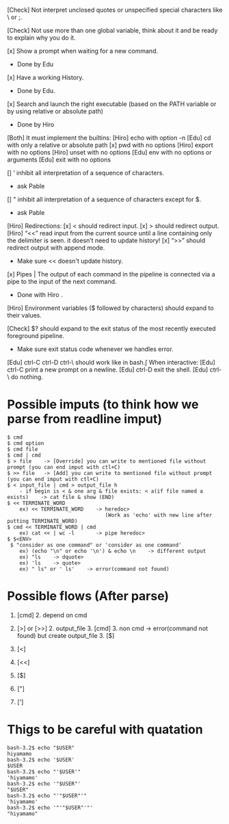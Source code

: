 [Check] Not interpret unclosed quotes or unspecified special characters like \ or ;.

[Check] Not use more than one global variable, think about it and be ready to explain why you do it.

[x] Show a prompt when waiting for a new command.
- Done by Edu

[x] Have a working History.
- Done by Edu.

[x] Search and launch the right executable (based on the PATH variable or by using relative or absolute path)
- Done by Hiro

[Both] It must implement the builtins:
    [Hiro] echo with option -n
    [Edu] cd with only a relative or absolute path
    [x] pwd with no options
    [Hiro] export with no options
    [Hiro] unset with no options
    [Edu] env with no options or arguments
    [Edu] exit with no options

[] ’ inhibit all interpretation of a sequence of characters.
- ask Pable

[] " inhibit all interpretation of a sequence of characters except for $.
- ask Pable

[Hiro] Redirections:
    [x] < should redirect input.
    [x] > should redirect output.
    [Hiro] “<<” read input from the current source until a line containing only the delimiter is seen. it doesn’t need to update history!
    [x] “>>” should redirect output with append mode.
- Make sure << doesn't update history.

[x] Pipes | The output of each command in the pipeline is connected via a pipe to the input of the next command.
- Done with Hiro .

[Hiro] Environment variables ($ followed by characters) should expand to their values.

[Check] $? should expand to the exit status of the most recently executed foreground pipeline.
- Make sure exit status code whenever we handles error.

[Edu] ctrl-C ctrl-D ctrl-\ should work like in bash.∫
    When interactive:
      [Edu] ctrl-C print a new prompt on a newline.
      [Edu] ctrl-D exit the shell.
      [Edu] ctrl-\ do nothing.




# Possible imputs (to think how we parse from readline imput)
    $ cmd
    $ cmd option
    $ cmd file
    $ cmd | cmd
    $ > file    -> [Override] you can write to mentioned file without prompt (you can end imput with ctl+C)
    $ >> file   -> [Add] you can write to mentioned file without prompt (you can end imput with ctl+C)
    $ < input_file | cmd > output_file h
        - if begin is < & one arg & file exists: < a(if file named a exists)    -> cat file & show (END)
    $ << TERMINATE_WORD
        ex) << TERMINATE_WORD    -> heredoc>
                                    (Work as 'echo' with new line after putting TERMINATE_WORD)
    $ cmd << TERMINATE_WORD | cmd
        ex) cat << | wc -l       -> pipe heredoc>
    $ $<ENV>
     $ "consider as one command" or 'consider as one command'
        ex) (echo "\n" or echo '\n') & echo \n    -> different output
        ex) "ls    -> dquote>
        ex) 'ls    -> quote>
        ex) " ls" or ' ls'    -> error(command not found)

# Possible flows (After parse)
1. [cmd]
    2. depend on cmd

1. [>] or [>>]
    2. output_file
        3. [cmd]
        3. non cmd
            -> error(command not found) but create output_file
        3. [$<ENV>]

1. [<]

1. [<<]

1. [$<ENV>]

1. ["]

1. [']

# Thigs to be careful with quatation
    bash-3.2$ echo "$USER"
    hiyamamo
    bash-3.2$ echo '$USER'
    $USER
    bash-3.2$ echo "'$USER'"
    'hiyamamo'
    bash-3.2$ echo '"$USER"'
    "$USER"
    bash-3.2$ echo "'"$USER"'"
    'hiyamamo'
    bash-3.2$ echo '"'"$USER"'"'
    "hiyamamo"
